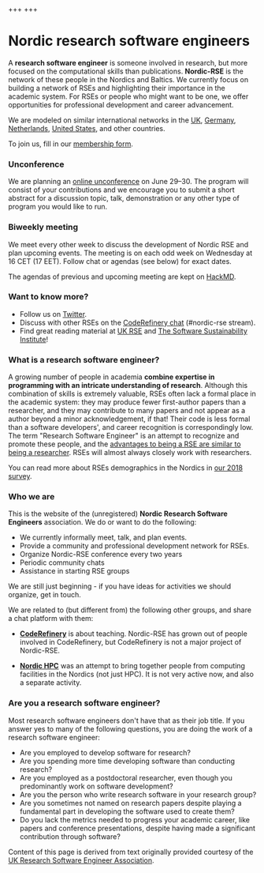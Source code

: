 +++
+++

# Nordic research software engineers

A **research software engineer** is someone involved in research, but
more focused on the computational skills than publications.
**Nordic-RSE** is the network of these people in the Nordics and Baltics.  We
currently focus on building a network of RSEs and highlighting their
importance in the academic system.  For RSEs or people who might want to be one,
we offer opportunities for professional development and career
advancement.

We are modeled on similar international networks in the
[UK](https://rse.ac.uk), [Germany](https://de-rse.org),
[Netherlands](https://nl-rse.org/), [United
States](https://us-rse.org), and other countries.

To join us, fill in our [membership form](https://forms.gle/qCVVRGXPi3Hq7inW6).


### Unconference

We are planning an [online unconference](/events/2021-online-unconference) on June 29–30. The program will consist of your contributions and we encourage you to submit a short abstract for a discussion topic, talk, demonstration or any other type of program you would like to run.

### Biweekly meeting

We meet every other week to discuss the development of Nordic RSE and plan upcoming events. The meeting is on each odd week on Wednesday at 16 CET (17 EET). Follow chat or agendas (see below) for exact dates.

The agendas of previous and upcoming meeting are kept on [HackMD](https://hackmd.io/@nordic-rse/biweekly).


### Want to know more?

- Follow us on [Twitter](https://twitter.com/nordic_rse).
- Discuss with other RSEs on the [CodeRefinery chat](https://coderefinery.zulipchat.com) (#nordic-rse stream).
- Find great reading material at [UK RSE](https://rse.ac.uk) and [The Software Sustainability Institute](https://www.software.ac.uk)!


### What is a research software engineer?

A growing number of people in academia **combine expertise in programming with an
intricate understanding of research**. Although this combination of skills is
extremely valuable, RSEs often lack a formal place in the academic
system: they may produce fewer first-author papers than a researcher,
and they may contribute to many papers and not appear as a
author beyond a minor acknowledgement, if that!
Their code is less
formal than a software developers', and career recognition is
correspondingly low.  The term "Research Software Engineer" is an attempt
to recognize and promote these people, and the [advantages to being a
RSE are similar to being a
researcher](https://www.software.ac.uk/blog/2013-08-23-ten-reasons-be-research-software-engineer).
RSEs will almost always closely work with researchers.

You can read more about RSEs demographics in the Nordics in [our 2018
survey](https://github.com/nordic-rse/RSE_intro_survey).


### Who we are

This is the website of the (unregistered) **Nordic Research Software
Engineers** association.  We do or want to do the following:

* We currently informally meet, talk, and plan events.
* Provide a community and professional development network for RSEs.
* Organize Nordic-RSE conference every two years
* Periodic community chats
* Assistance in starting RSE groups

We are still just beginning - if you have ideas for activities we
should organize, get in touch.

We are related to (but different from) the following other groups, and
share a chat platform with them:

* **[CodeRefinery](https://coderefinery.org)** is about teaching.
  Nordic-RSE has grown out of people involved in CodeRefinery, but
  CodeRefinery is not a major project of Nordic-RSE.

* **[Nordic HPC](https://nordichpc.github.io)** was an attempt to
  bring together people from computing facilities in the Nordics (not
  just HPC).  It is not very active now, and also a separate
  activity.


### Are you a research software engineer?

Most research software engineers don't have that as their job title.  If you answer yes to many of the following
questions, you are doing the work of a research software engineer:

- Are you employed to develop software for research?
- Are you spending more time developing software than conducting research?
- Are you employed as a postdoctoral researcher, even though you predominantly work on software development?
- Are you the person who write research software in your research group?
- Are you sometimes not named on research papers despite playing a fundamental part in developing the software used to create them?
- Do you lack the metrics needed to progress your academic career, like papers
  and conference presentations, despite having made a significant contribution
  through software?

Content of this page is derived from text originally provided courtesy of the
[UK Research Software Engineer Association](https://rse.ac.uk).
